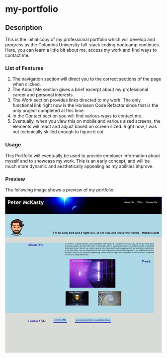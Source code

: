 # my-portfolio

## Description

This is the initial copy of my professional portfolio which will develop and progress as the Columbia University full-stack coding bootcamp continues. Here, you can learn a little bit about me, access my work and find ways to contact me.

### List of Features 

1. The navigation section will direct you to the correct sections of the page when clicked.
2. The About Me section gives a brief excerpt about my professional career and personal interests.
3. The Work section provides links directed to my work. The only functional link right now is the Horiseon Code Refactor since that is the only project completed at this time.
4. In the Contact section you will find various ways to contact me. 
5. Eventually, when you view this on mobile and various sized screens, the elements will react and adjust based on screen sized. Right now, I was not technically skilled enough to figure it out. 

### Usage

This Portfolio will eventually be used to provide employer information about myself and to showcase my work. This is an early concept, and will be much more dynamic and aesthetically appealing as my abilities improve. 

### Preview

The following image shows a preview of my portfolio:

<img src="./assets/images/portfolio.png" alt="portfolio">


